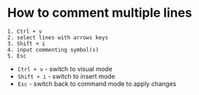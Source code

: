 # How to comment multiple lines

```text
1. Ctrl + v
2. select lines with arrows keys
3. Shift + i
4. input commenting symbol(s)
5. Esc
```

- `Ctrl + v` - switch to visual mode
- `Shift + i` - switch to insert mode
- `Esc` - switch back to command mode to apply changes


